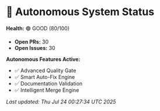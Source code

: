 # 🤖 Autonomous System Status

**Health:** 🟢 GOOD (80/100)

- **Open PRs:** 30
- **Open Issues:** 30

**Autonomous Features Active:**
- ✅ Advanced Quality Gate
- ✅ Smart Auto-Fix Engine
- ✅ Documentation Validation
- ✅ Intelligent Merge Engine

_Last updated: Thu Jul 24 00:27:34 UTC 2025_
